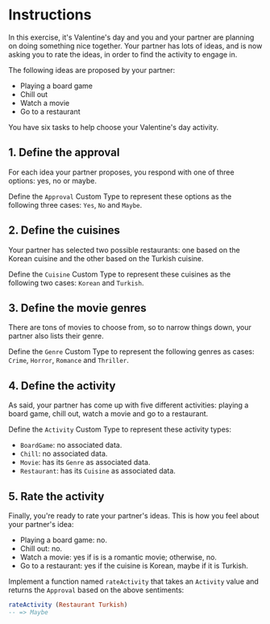 # Instructions

In this exercise, it's Valentine's day and you and your partner are planning on doing something nice together. Your partner has lots of ideas, and is now asking you to rate the ideas, in order to find the activity to engage in.

The following ideas are proposed by your partner:

- Playing a board game
- Chill out
- Watch a movie
- Go to a restaurant

You have six tasks to help choose your Valentine's day activity.

## 1. Define the approval

For each idea your partner proposes, you respond with one of three options: yes, no or maybe.

Define the `Approval` Custom Type to represent these options as the following three cases: `Yes`, `No` and `Maybe`.

## 2. Define the cuisines

Your partner has selected two possible restaurants: one based on the Korean cuisine and the other based on the Turkish cuisine.

Define the `Cuisine` Custom Type to represent these cuisines as the following two cases: `Korean` and `Turkish`.

## 3. Define the movie genres

There are tons of movies to choose from, so to narrow things down, your partner also lists their genre.

Define the `Genre` Custom Type to represent the following genres as cases: `Crime`, `Horror`, `Romance` and `Thriller`.

## 4. Define the activity

As said, your partner has come up with five different activities: playing a board game, chill out, watch a movie and go to a restaurant.

Define the `Activity` Custom Type to represent these activity types:

- `BoardGame`: no associated data.
- `Chill`: no associated data.
- `Movie`: has its `Genre` as associated data.
- `Restaurant`: has its `Cuisine` as associated data.

## 5. Rate the activity

Finally, you're ready to rate your partner's ideas. This is how you feel about your partner's idea:

- Playing a board game: no.
- Chill out: no.
- Watch a movie: yes if is is a romantic movie; otherwise, no.
- Go to a restaurant: yes if the cuisine is Korean, maybe if it is Turkish.

Implement a function named `rateActivity` that takes an `Activity` value and returns the `Approval` based on the above sentiments:

```elm
rateActivity (Restaurant Turkish)
-- => Maybe
```
